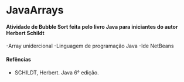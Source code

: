 # JavaArrays

#### Atividade de Bubble Sort feita pelo livro Java para iniciantes do autor Herbert Schildt

-Array unidercional 
-Linguagem de programação Java 
-Ide NetBeans







#### Refências
- SCHILDT, Herbert. Java 6° edição.

